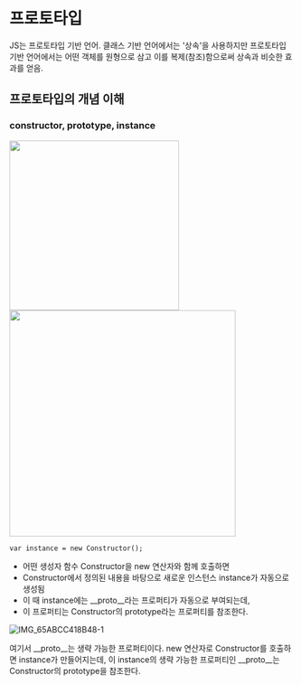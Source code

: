 # 프로토타입
JS는 프로토타입 기반 언어. 
클래스 기반 언어에서는 '상속'을 사용하지만 프로토타입 기반 언어에서는 어떤 객체를 원형으로 삼고 이를 복제(참조)함으로써 상속과 비슷한 효과를 얻음.

## 프로토타입의 개념 이해
### constructor, prototype, instance

<img src= https://github.com/thisisthewa2/CoreJS/assets/119280160/5bdd1a89-3af2-4d95-b670-5dfd1b455514  width="300" height="300"/><img src = https://github.com/thisisthewa2/CoreJS/assets/119280160/e6104a1c-4b82-4155-8b97-704a4bd83342 width="400" height="400"/>

```
var instance = new Constructor();
```
- 어떤 생성자 함수 Constructor을 new 연산자와 함께 호출하면
- Constructor에서 정의된 내용을 바탕으로 새로운 인스턴스 instance가 자동으로 생성됨
- 이 때 instance에는 __proto__라는 프로퍼티가 자동으로 부여되는데,
- 이 프로퍼티는 Constructor의 prototype라는 프로퍼티를 참조한다.

![IMG_65ABCC418B48-1](https://github.com/thisisthewa2/CoreJS/assets/119280160/088e79b3-c569-467d-8a00-ff449a210751)

여기서 __proto__는 생략 가능한 프로퍼티이다.
new 연산자로 Constructor를 호출하면 instance가 만들어지는데, 이 instance의 생략 가능한 프로퍼티인 __proto__는 Constructor의 prototype을 참조한다.
